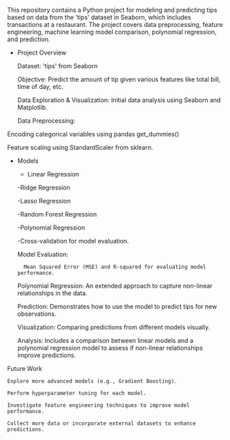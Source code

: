 This repository contains a Python project for modeling and predicting tips based on data from the 'tips' dataset in Seaborn, which includes transactions at a restaurant. 
The project covers data preprocessing, feature engineering, machine learning model comparison, polynomial regression, and prediction.
- Project Overview
  
   Dataset: 'tips' from Seaborn
  
    Objective: Predict the amount of tip given various features like total bill, time of day, etc.
  
    Data Exploration & Visualization: Initial data analysis using Seaborn and Matplotlib.
  
    Data Preprocessing:
  
 Encoding categorical variables using pandas get_dummies()
  
Feature scaling using StandardScaler from sklearn.
- Models
   - Linear Regression
     
    -Ridge Regression
  
    -Lasso Regression
  
    -Random Forest Regression
  
    -Polynomial Regression
  
     -Cross-validation for model evaluation.
  
    Model Evaluation:
  
        Mean Squared Error (MSE) and R-squared for evaluating model performance.
  
    Polynomial Regression: An extended approach to capture non-linear relationships in the data.
  
    Prediction: Demonstrates how to use the model to predict tips for new observations.
  
    Visualization: Comparing predictions from different models visually.
  
    Analysis: Includes a comparison between linear models and a polynomial regression model to assess if non-linear relationships improve predictions.
  
Future Work

    Explore more advanced models (e.g., Gradient Boosting).
    
    Perform hyperparameter tuning for each model.
    
    Investigate feature engineering techniques to improve model performance.
    
    Collect more data or incorporate external datasets to enhance predictions.
